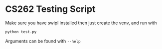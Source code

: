 # CS262 Testing Script

Make sure you have swipl installed then just create the venv, and run with

`python test.py`

Arguments can be found with `--help`
